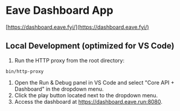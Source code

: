 # Eave Dashboard App

[https://dashboard.eave.fyi/](https://dashboard.eave.fyi/)

## Local Development (optimized for VS Code)

1. Run the HTTP proxy from the root directory:

```
bin/http-proxy
```

1. Open the Run & Debug panel in VS Code and select "Core API + Dashboard" in the dropdown menu.
1. Click the play button located next to the dropdown menu.
1. Access the dashboard at https://dashboard.eave.run:8080.
